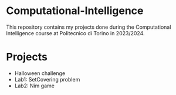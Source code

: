 # Computational-Intelligence
This repository contains my projects done during the Computational Intelligence course at Politecnico di Torino in 2023/2024.

# Projects
- Halloween challenge
- Lab1: SetCovering problem
- Lab2: Nim game
